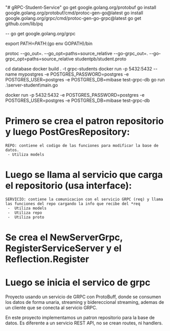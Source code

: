 "# gRPC-Student-Service"
go get google.golang.org/protobuf
go install google.golang.org/protobuf/cmd/protoc-gen-go@latest
go install google.golang.org/grpc/cmd/protoc-gen-go-grpc@latest
go get github.com/lib/pq

-- go get google.golang.org/grpc

export PATH=$PATH:$(go env GOPATH)/bin

protoc --go_out=. --go_opt=paths=source_relative --go-grpc_out=. --go-grpc_opt=paths=source_relative studentpb/student.proto

cd database
docker build . -t grpc-students
docker run -p 5432:5432 --name mypostgres -e POSTGRES_PASSWORD=postgres -e POSTGRES_USER=postgres -e POSTGRES_DB=mibase test-grpc-db
go run .\server-student\main.go

docker run -p 5432:5432 -e POSTGRES_PASSWORD=postgres -e POSTGRES_USER=postgres -e POSTGRES_DB=mibase test-grpc-db

# Primero se crea el patron repositorio y luego PostGresRepository:

    REPO: contiene el codigo de las funciones para modificar la base de datos.
     - Utiliza models

# Luego se llama al servicio que carga el repositorio (usa interface):

    SERVICIO: contiene la comunicacion con el servicio GRPC (req) y llama las funciones del repo cargando la info que recibe del *req
     -  Utiliza models
     -  Utiliza repo
     -  Utiliza proto

# Se crea el NewServerGrpc, RegisterServiceServer y el Reflection.Register

# Luego se inicia el servico de grpc

Proyecto usando un servicio de GRPC con ProtoBuff, donde se consumen los datos de forma unaria, streaming y bidereccional streaming, ademas de un cliente que se conecta al servicio GRPC.

En este proyecto implementamos un patron repositorio para la base de datos.
Es diferente a un servicio REST API, no se crean routes, ni handlers.

